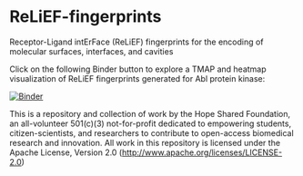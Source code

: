 # ReLiEF-fingerprints
Receptor-Ligand intErFace (ReLiEF) fingerprints for the encoding of molecular surfaces, interfaces, and cavities

Click on the following Binder button to explore a TMAP and heatmap visualization of ReLiEF fingerprints generated for Abl protein kinase: 

[![Binder](https://mybinder.org/badge_logo.svg)](https://hub.gke2.mybinder.org/user/thehopesharedfo-ef-fingerprints-9vsipcdb/doc/workspaces/auto-p/tree/ReLiEF_Fingerprints_Abl_ProteinKinaseConformations_Heatmap.ipynb)


This is a repository and collection of work by the Hope Shared Foundation, an all-volunteer 501(c)(3) not-for-profit dedicated to empowering students, citizen-scientists, and researchers to contribute to open-access biomedical research and innovation.  All work in this repository is licensed under the Apache License, Version 2.0 (http://www.apache.org/licenses/LICENSE-2.0)

